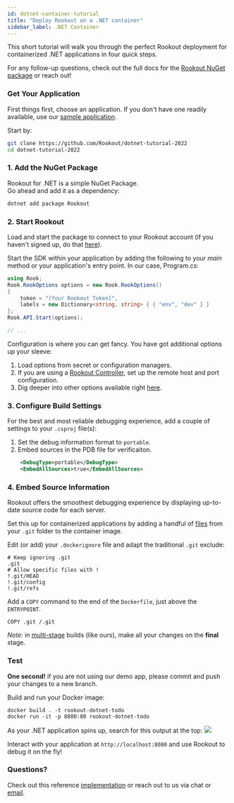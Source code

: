 ```yaml
---
id: dotnet-container-tutorial
title: "Deploy Rookout on a .NET container"
sidebar_label: .NET Container
---
```


This short tutorial will walk you through the perfect Rookout deployment for containerized .NET applications in four quick steps.

For any follow-up questions, check out the full docs for the [Rookout NuGet package](dotnet-setup) or reach out!

### Get Your Application

First things first, choose an application.
If you don't have one readily available, use our [sample application](https://github.com/Rookout/dotnet-tutorial-2022).  

Start by:
```bash
git clone https://github.com/Rookout/dotnet-tutorial-2022
cd dotnet-tutorial-2022
```

### 1. Add the NuGet Package

Rookout for .NET is a simple NuGet Package.  
Go ahead and add it as a dependency:
```bash
dotnet add package Rookout
```

### 2. Start Rookout

Load and start the package to connect to your Rookout account (if you haven't signed up, do that [here](https://app.rookout.com/#mode=signUp)).

Start the SDK within your application by adding the following to your *main* method or your application's entry point. In our case, Program.cs:
```cs
using Rook;
Rook.RookOptions options = new Rook.RookOptions()
{
    token = "[Your Rookout Token]",
    labels = new Dictionary<string, string> { { "env", "dev" } }
};
Rook.API.Start(options);

// ...
```
<div class="rookout-org-info"></div>

Configuration is where you can get fancy. You have got additional options up your sleeve:
1. Load options from secret or configuration managers.
2. If you are using a [Rookout Controller](etl-controller-intro), set up the remote host and port configuration.
3. Dig deeper into other options available right [here](dotnet-setup#sdk-api).

### 3. Configure Build Settings

For the best and most reliable debugging experience, add a couple of settings to your `.csproj` file(s):
1. Set the debug information format to `portable`.
2. Embed sources in the PDB file for verificaiton.
```xml
    <DebugType>portable</DebugType>
    <EmbedAllSources>true</EmbedAllSources>
```

### 4. Embed Source Information
Rookout offers the smoothest debugging experience by displaying up-to-date source code for each server.

Set this up for containerized applications by adding a handful of [files](https://www.rookout.com/blog/embedding-source-code-version-information-in-docker-images/) from your `.git` folder to the container image.

Edit (or add) your `.dockerignore` file and adapt the traditional `.git` exclude:
```ignore
# Keep ignoring .git
.git
# Allow specific files with !
!.git/HEAD
!.git/config
!.git/refs
```

Add a `COPY` command to the end of the `Dockerfile`, just above the `ENTRYPOINT`.
```docker
COPY .git /.git
```

*Note:* in [multi-stage](https://docs.docker.com/develop/develop-images/multistage-build/) builds (like ours), make all your changes on the **final** stage.

### Test

**One second!** if you are not using our demo app, please commit and push your changes to a new branch.

Build and run your Docker image:
```
docker build . -t rookout-dotnet-todo
docker run -it -p 8080:80 rookout-dotnet-todo
```

As your .NET application spins up, search for this output at the top:
<img src="/img/screenshots/dotnet_success.png" />

Interact with your application at `http://localhost:8080` and use Rookout to debug it on the fly!

### Questions?

Check out this reference [implementation](https://github.com/Rookout/dotnet-tutorial-2022/compare/configure-rookout) or reach out to us via chat or [email](mailto:support@rookout.com).